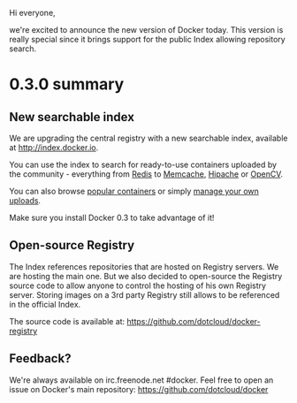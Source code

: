 Hi everyone,

we're excited to announce the new version of Docker today. This version is really special since it brings support for the public Index allowing repository search.

# 0.3.0 summary

## New searchable index

We are upgrading the central registry with a new searchable index, available at http://index.docker.io.

You can use the index to search for ready-to-use containers uploaded by the community - everything from [Redis](https://index.docker.io/search?q=redis) to [Memcache](https://index.docker.io/search?q=memcached), [Hipache](https://index.docker.io/search?q=hipache) or [OpenCV](https://index.docker.io/search?q=opencv).

You can also browse [popular containers](https://index.docker.io/search?s=popular) or simply [manage your own uploads](https://index.docker.io/account/login/).

Make sure you install Docker 0.3 to take advantage of it!

## Open-source Registry

The Index references repositories that are hosted on Registry servers. We are hosting the main one. But we also decided to open-source the Registry source code to allow anyone to control the hosting of his own Registry server. Storing images on a 3rd party Registry still allows to be referenced in the official Index.

The source code is available at: https://github.com/dotcloud/docker-registry

## Feedback?

We're always available on irc.freenode.net #docker. Feel free to open an issue on Docker's main repository: https://github.com/dotcloud/docker